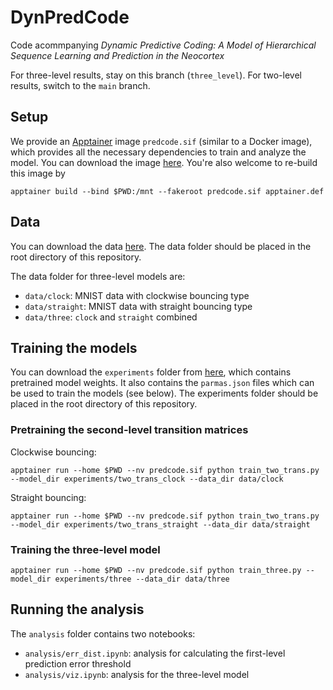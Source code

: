 # DynPredCode
Code acommpanying _Dynamic Predictive Coding: A Model of Hierarchical Sequence
Learning and Prediction in the Neocortex_

For three-level results, stay on this branch (`three_level`). For two-level results, switch to the `main` branch.

## Setup
We provide an [Apptainer](https://apptainer.org/) image `predcode.sif` (similar to a Docker image), which provides all the necessary dependencies to train and analyze the model. You can download the image [here](https://drive.google.com/drive/folders/120T-wChXIR-aI7zL-9AeQF1hq-5GZFIy?usp=sharing). You're also welcome to re-build this image by
```
apptainer build --bind $PWD:/mnt --fakeroot predcode.sif apptainer.def
```
## Data
You can download the data [here](https://drive.google.com/drive/folders/120T-wChXIR-aI7zL-9AeQF1hq-5GZFIy?usp=sharing). The data folder should be placed in the root directory of this repository.

The data folder for three-level models are:
- `data/clock`: MNIST data with clockwise bouncing type
- `data/straight`: MNIST data with straight bouncing type
- `data/three`: `clock` and `straight` combined

## Training the models

You can download the `experiments` folder from [here](https://drive.google.com/drive/folders/120T-wChXIR-aI7zL-9AeQF1hq-5GZFIy?usp=sharing), which contains pretrained model weights. It also contains the `parmas.json` files which can be used to train the models (see below). The experiments folder should be placed in the root directory of this repository.

### Pretraining the second-level transition matrices
Clockwise bouncing:
```
apptainer run --home $PWD --nv predcode.sif python train_two_trans.py --model_dir experiments/two_trans_clock --data_dir data/clock
```

Straight bouncing:
```
apptainer run --home $PWD --nv predcode.sif python train_two_trans.py --model_dir experiments/two_trans_straight --data_dir data/straight
```

### Training the three-level model

```
apptainer run --home $PWD --nv predcode.sif python train_three.py --model_dir experiments/three --data_dir data/three
```

## Running the analysis
The `analysis` folder contains two notebooks:
- `analysis/err_dist.ipynb`: analysis for calculating the first-level prediction error threshold
- `analysis/viz.ipynb`: analysis for the three-level model
